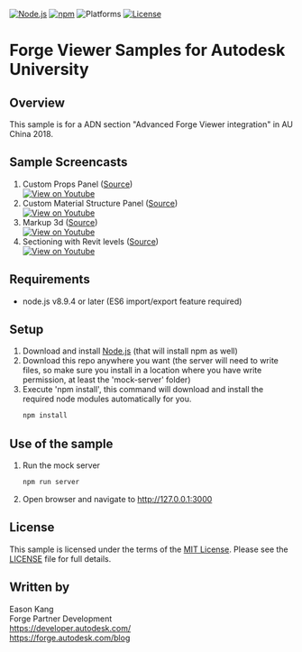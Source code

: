 [![Node.js](https://img.shields.io/badge/Node.js-8.9.4-blue.svg)](https://nodejs.org/)
[![npm](https://img.shields.io/badge/npm-5.8.0-blue.svg)](https://www.npmjs.com/)
![Platforms](https://img.shields.io/badge/platform-windows%20%7C%20osx%20%7C%20linux-lightgray.svg)
[![License](http://img.shields.io/:license-mit-blue.svg)](http://opensource.org/licenses/MIT)

# Forge Viewer Samples for Autodesk University

## Overview

This sample is for a ADN section "Advanced Forge Viewer integration" in AU China 2018.

## Sample Screencasts

1. Custom Props Panel ([Source](https://github.com/yiskang/forge-au-sample/tree/master/properties))<br/>
[![View on Youtube](http://img.youtube.com/vi/G07zHPx6Mr0/0.jpg)](http://www.youtube.com/watch?v=G07zHPx6Mr0)
2. Custom Material Structure Panel 
([Source](https://github.com/yiskang/forge-au-sample/tree/master/model-structure))<br/>
[![View on Youtube](http://img.youtube.com/vi/-Jy7yUbjP4E/0.jpg)](http://www.youtube.com/watch?v=-Jy7yUbjP4E)
3. Markup 3d ([Source](https://github.com/yiskang/forge-au-sample/tree/master/markup3d))<br/>
[![View on Youtube](http://img.youtube.com/vi/rwxEe1-CUJ4/0.jpg)](http://www.youtube.com/watch?v=rwxEe1-CUJ4)
4. Sectioning with Revit levels ([Source](https://github.com/yiskang/forge-au-sample/tree/master/level-section))<br/>
[![View on Youtube](http://img.youtube.com/vi/Fy_dbD81bN8/0.jpg)](http://www.youtube.com/watch?v=Fy_dbD81bN8)

## Requirements

* node.js v8.9.4 or later (ES6 import/export feature required)

<a name="setup"></a>
## Setup

1. Download and install [Node.js](http://nodejs.org/) (that will install npm as well)
2. Download this repo anywhere you want (the server will need to write files, so make sure you install in
   a location where you have write permission, at least the 'mock-server' folder)
3. Execute 'npm install', this command will download and install the required node modules automatically for you. <br />
   ```bash
   npm install
   ```

<a name="UseOfTheSample"></a>
## Use of the sample

1. Run the mock server <br />
   ```bash
   npm run server
   ```

2. Open browser and navigate to http://127.0.0.1:3000 <br />


## License

This sample is licensed under the terms of the [MIT License](http://opensource.org/licenses/MIT).
Please see the [LICENSE](LICENSE) file for full details.

## Written by

Eason Kang <br />
Forge Partner Development <br />
https://developer.autodesk.com/ <br />
https://forge.autodesk.com/blog <br />